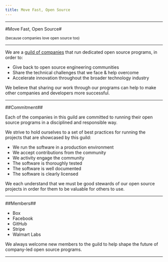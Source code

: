 ```yaml
---
title: Move Fast, Open Source
---
```


---

#Move Fast, Open Source#

<small>(because companies love open&nbsp;source too)</small>

---

We are a [guild of companies](#members) that run dedicated open source programs, in order
to:

* Give back to open source engineering communities
* Share the technical challenges that we face & help overcome
* Accelerate innovation throughout the broader technology industry

We believe that sharing our work through our programs can help to make other
companies and developers more successful.

---

##Commitment##

Each of the companies in this guild are committed to running their open source
programs in a disciplined and responsible way.

We strive to hold ourselves to a set of best practices for running the projects
that are showcased by this guild:

* We run the software in a production environment
* We accept contributions from the community
* We activity engage the community
* The software is thoroughly tested
* The software is well documented
* The software is clearly licensed

We each understand that we must be good stewards of our open source projects in
order for them to be valuable for others to use.

---

##Members##

* Box
* Facebook
* GitHub
* Stripe
* Walmart Labs

We always welcome new members to the guild to help shape the future of
company-led open source programs.

---
